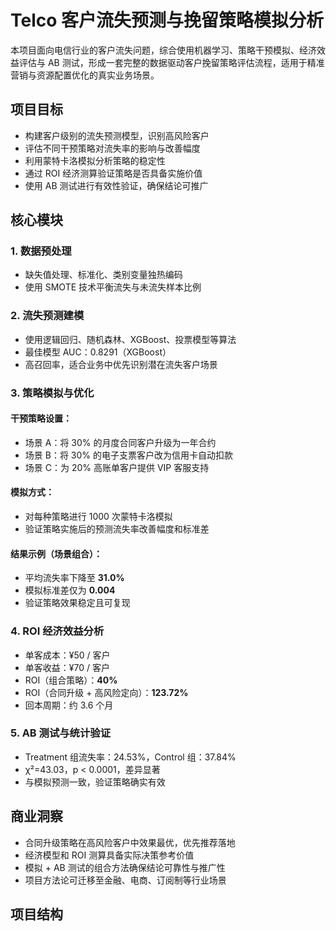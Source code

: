 # Telco 客户流失预测与挽留策略模拟分析

本项目面向电信行业的客户流失问题，综合使用机器学习、策略干预模拟、经济效益评估与 AB 测试，形成一套完整的数据驱动客户挽留策略评估流程，适用于精准营销与资源配置优化的真实业务场景。

## 项目目标

- 构建客户级别的流失预测模型，识别高风险客户
- 评估不同干预策略对流失率的影响与改善幅度
- 利用蒙特卡洛模拟分析策略的稳定性
- 通过 ROI 经济测算验证策略是否具备实施价值
- 使用 AB 测试进行有效性验证，确保结论可推广

## 核心模块

### 1. 数据预处理
- 缺失值处理、标准化、类别变量独热编码
- 使用 SMOTE 技术平衡流失与未流失样本比例

### 2. 流失预测建模
- 使用逻辑回归、随机森林、XGBoost、投票模型等算法
- 最佳模型 AUC：0.8291（XGBoost）
- 高召回率，适合业务中优先识别潜在流失客户场景

### 3. 策略模拟与优化
#### 干预策略设置：
- 场景 A：将 30% 的月度合同客户升级为一年合约
- 场景 B：将 30% 的电子支票客户改为信用卡自动扣款
- 场景 C：为 20% 高账单客户提供 VIP 客服支持

#### 模拟方式：
- 对每种策略进行 1000 次蒙特卡洛模拟
- 验证策略实施后的预测流失率改善幅度和标准差

#### 结果示例（场景组合）：
- 平均流失率下降至 **31.0%**
- 模拟标准差仅为 **0.004**
- 验证策略效果稳定且可复现

### 4. ROI 经济效益分析
- 单客成本：¥50 / 客户
- 单客收益：¥70 / 客户
- ROI（组合策略）：**40%**
- ROI（合同升级 + 高风险定向）：**123.72%**
- 回本周期：约 3.6 个月

### 5. AB 测试与统计验证
- Treatment 组流失率：24.53%，Control 组：37.84%
- χ²=43.03，p < 0.0001，差异显著
- 与模拟预测一致，验证策略确实有效

## 商业洞察

- 合同升级策略在高风险客户中效果最优，优先推荐落地
- 经济模型和 ROI 测算具备实际决策参考价值
- 模拟 + AB 测试的组合方法确保结论可靠性与推广性
- 项目方法论可迁移至金融、电商、订阅制等行业场景

## 项目结构



